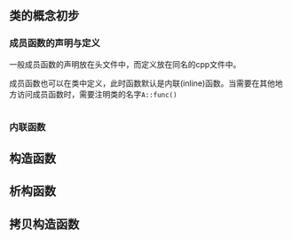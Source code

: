 ## 类的概念初步

### 成员函数的声明与定义

一般成员函数的声明放在头文件中，而定义放在同名的cpp文件中。

成员函数也可以在类中定义，此时函数默认是内联(inline)函数。当需要在其他地方访问成员函数时，需要注明类的名字```A::func() ```

```c++

```



### 内联函数



## 构造函数

## 析构函数

## 拷贝构造函数

